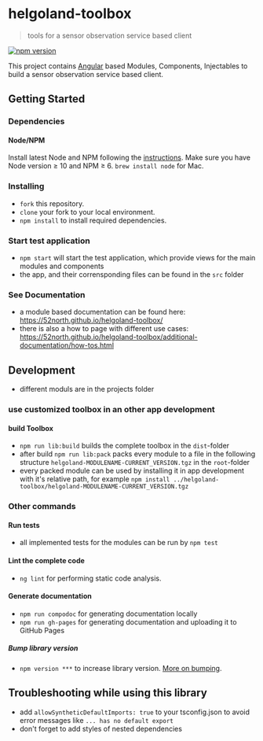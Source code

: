 # helgoland-toolbox

> tools for a sensor observation service based client

[![npm version](https://badge.fury.io/js/%40helgoland%2Fcore.svg)](https://badge.fury.io/js/%40helgoland%2Fcore)

<!-- [![dependencies Status](https://david-dm.org/52north/helgoland-toolbox/status.svg)](https://david-dm.org/52north/helgoland-toolbox)
[![devDependencies Status](https://david-dm.org/52north/helgoland-toolbox/dev-status.svg)](https://david-dm.org/52north/helgoland-toolbox?type=dev) -->

This project contains [Angular](https://angular.io/) based Modules, Components, Injectables to build a sensor observation service based client.

## Getting Started

### Dependencies

#### Node/NPM

Install latest Node and NPM following the [instructions](https://nodejs.org/en/download/). Make sure you have Node version ≥ 10 and NPM ≥ 6. `brew install node` for Mac.

### Installing

- `fork` this repository.
- `clone` your fork to your local environment.
- `npm install` to install required dependencies.

### Start test application

- `npm start` will start the test application, which provide views for the main modules and components
- the app, and their corrensponding files can be found in the `src` folder

### See Documentation

- a module based documentation can be found here: <https://52north.github.io/helgoland-toolbox/>
- there is also a how to page with different use cases: <https://52north.github.io/helgoland-toolbox/additional-documentation/how-tos.html>

<!-- TODO: check how toos, if their are still valid -->

## Development

- different moduls are in the projects folder
<!-- TODO: short description to every module -->

### use customized toolbox in an other app development

#### build Toolbox

- `npm run lib:build` builds the complete toolbox in the `dist`-folder
- after build `npm run lib:pack` packs every module to a file in the following structure `helgoland-MODULENAME-CURRENT_VERSION.tgz` in the `root`-folder
- every packed module can be used by installing it in app development with it's relative path, for example `npm install ../helgoland-toolbox/helgoland-MODULENAME-CURRENT_VERSION.tgz`

### Other commands

#### Run tests

- all implemented tests for the modules can be run by `npm test`

#### Lint the complete code

- `ng lint` for performing static code analysis.

#### Generate documentation

- `npm run compodoc` for generating documentation locally
- `npm run gh-pages` for generating documentation and uploading it to GitHub Pages

##### Bump library version

- `npm version ***` to increase library version. [More on bumping](https://docs.npmjs.com/cli/version).

<!-- `preversion` script in this case will automatically run project testing and linting in prior in order to check that the library is ready for publishing. -->

<!-- ## Supported series API versions mapping

| helgoland-toolbox version | [series rest API](https://github.com/52North/series-rest-api) version |
| :-----------------------: | :-------------------------------------------------------------------: |
|      v0.0.1-alpha.53      |                                v1.10.2                                | -->

## Troubleshooting while using this library

- add `allowSyntheticDefaultImports: true` to your tsconfig.json to avoid error messages like `... has no default export`
- don't forget to add styles of nested dependencies

